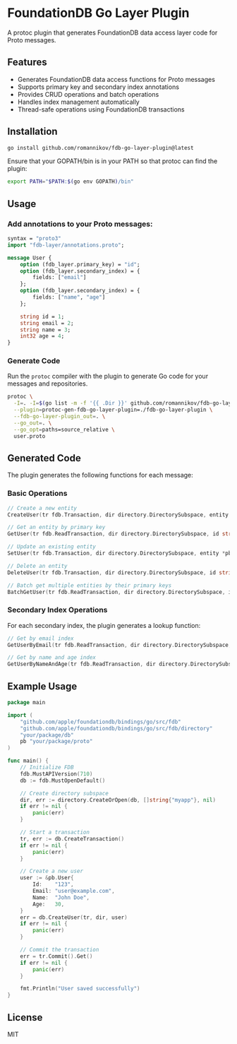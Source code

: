 # FoundationDB Go Layer Plugin

A protoc plugin that generates FoundationDB data access layer code for Proto messages.

## Features

- Generates FoundationDB data access functions for Proto messages
- Supports primary key and secondary index annotations
- Provides CRUD operations and batch operations
- Handles index management automatically
- Thread-safe operations using FoundationDB transactions

## Installation

```bash
go install github.com/romannikov/fdb-go-layer-plugin@latest
```

Ensure that your GOPATH/bin is in your PATH so that protoc can find the plugin:

```bash
export PATH="$PATH:$(go env GOPATH)/bin"
```

## Usage

### Add annotations to your Proto messages:

```protobuf
syntax = "proto3"
import "fdb-layer/annotations.proto";

message User {
    option (fdb_layer.primary_key) = "id";
    option (fdb_layer.secondary_index) = {
        fields: ["email"]
    };
    option (fdb_layer.secondary_index) = {
        fields: ["name", "age"]
    };

    string id = 1;
    string email = 2;
    string name = 3;
    int32 age = 4;
}
```

### Generate Code
Run the `protoc` compiler with the plugin to generate Go code for your messages and repositories.
```bash
protoc \
  -I=. -I=$(go list -m -f '{{ .Dir }}' github.com/romannikov/fdb-go-layer-plugin) \
  --plugin=protoc-gen-fdb-go-layer-plugin=./fdb-go-layer-plugin \
  --fdb-go-layer-plugin_out=. \
  --go_out=. \
  --go_opt=paths=source_relative \
  user.proto
```

## Generated Code

The plugin generates the following functions for each message:

### Basic Operations

```go
// Create a new entity
CreateUser(tr fdb.Transaction, dir directory.DirectorySubspace, entity *pb.User) error

// Get an entity by primary key
GetUser(tr fdb.ReadTransaction, dir directory.DirectorySubspace, id string) (*pb.User, error)

// Update an existing entity
SetUser(tr fdb.Transaction, dir directory.DirectorySubspace, entity *pb.User) error

// Delete an entity
DeleteUser(tr fdb.Transaction, dir directory.DirectorySubspace, id string) error

// Batch get multiple entities by their primary keys
BatchGetUser(tr fdb.ReadTransaction, dir directory.DirectorySubspace, ids []tuple.Tuple) (map[string]*pb.User, error)
```

### Secondary Index Operations

For each secondary index, the plugin generates a lookup function:

```go
// Get by email index
GetUserByEmail(tr fdb.ReadTransaction, dir directory.DirectorySubspace, email string) ([]*pb.User, error)

// Get by name and age index
GetUserByNameAndAge(tr fdb.ReadTransaction, dir directory.DirectorySubspace, name string, age int32) ([]*pb.User, error)
```

## Example Usage

```go
package main

import (
    "github.com/apple/foundationdb/bindings/go/src/fdb"
    "github.com/apple/foundationdb/bindings/go/src/fdb/directory"
    "your/package/db"
    pb "your/package/proto"
)

func main() {
    // Initialize FDB
    fdb.MustAPIVersion(710)
    db := fdb.MustOpenDefault()

    // Create directory subspace
    dir, err := directory.CreateOrOpen(db, []string{"myapp"}, nil)
    if err != nil {
        panic(err)
    }

    // Start a transaction
    tr, err := db.CreateTransaction()
    if err != nil {
        panic(err)
    }

    // Create a new user
    user := &pb.User{
        Id:    "123",
        Email: "user@example.com",
        Name:  "John Doe",
        Age:   30,
    }
    err = db.CreateUser(tr, dir, user)
    if err != nil {
        panic(err)
    }

    // Commit the transaction
    err = tr.Commit().Get()
    if err != nil {
        panic(err)
    }

    fmt.Println("User saved successfully")
}
```

## License

MIT
